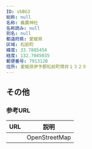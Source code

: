```yaml
---
ID: vbBG3
総称: null
名称: 義農神社
名称読み: null
別名: null
都道府県: 愛媛県
区域: 松前町
緯度: 33.7885454
経度: 132.7045035
郵便番号: 7913120
住所: 愛媛県伊予郡松前町筒井１３２９
---
```


## その他

### 参考URL

| URL | 説明          |
| --- | ------------- |
|     | OpenStreetMap |
